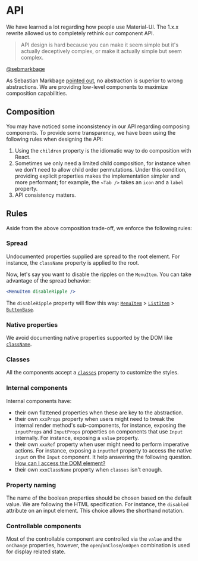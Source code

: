 # API

We have learned a lot regarding how people use Material-UI.
The 1.x.x rewrite allowed us to completely rethink our component API.

> API design is hard because you can make it seem simple but it's actually deceptively complex, or make it actually simple but seem complex.

[@sebmarkbage](https://twitter.com/sebmarkbage/status/728433349337841665)

As Sebastian Markbage [pointed out](http://2014.jsconf.eu/speakers/sebastian-markbage-minimal-api-surface-area-learning-patterns-instead-of-frameworks.html), no abstraction is superior to wrong abstractions.
We are providing low-level components to maximize composition capabilities.

## Composition

You may have noticed some inconsistency in our API regarding composing components.
To provide some transparency, we have been using the following rules when designing the API:

1. Using the `children` property is the idiomatic way to do composition with React.
2. Sometimes we only need a limited child composition, for instance when we don't need to allow child order permutations.
Under this condition, providing explicit properties makes the implementation simpler and more performant; for example, the `<Tab />` takes an `icon` and a `label` property.
3. API consistency matters.

## Rules

Aside from the above composition trade-off, we enforce the following rules:

### Spread

Undocumented properties supplied are spread to the root element.
For instance, the `className` property is applied to the root.

Now, let's say you want to disable the ripples on the `MenuItem`.
You can take advantage of the spread behavior:
```jsx
<MenuItem disableRipple />
```
The `disableRipple` property will flow this way: [`MenuItem`](/api/menu-item) > [`ListItem`](/api/list-item) > [`ButtonBase`](/api/button-base).

### Native properties

We avoid documenting native properties supported by the DOM like [`className`](/customization/overrides#overriding-with-class-names).

### Classes

All the components accept a [`classes`](/customization/overrides#overriding-with-classes) property to customize the styles.

### Internal components

Internal components have:
- their own flattened properties when these are key to the abstraction.
- their own `xxxProps` property when users might need to tweak the internal render method's sub-components,
for instance, exposing the `inputProps` and `InputProps` properties on components that use `Input` internally.
  For instance, exposing a `value` property.
- their own `xxxRef` property when user might need to perform imperative actions.
  For instance, exposing a `inputRef` property to access the native `input` on the `Input` component.
  It help answering the following question. [How can I access the DOM element?](/getting-started/frequently-asked-questions/#how-can-i-access-the-dom-element-)
- their own `xxxClassName` property when `classes` isn't enough.

### Property naming

The name of the boolean properties should be chosen based on the default value. We are following the HTML specification.
For instance, the `disabled` attribute on an input element. This choice allows the shorthand notation.

### Controllable components

Most of the controllable component are controlled via the `value` and the `onChange` properties,
however, the `open`/`onClose`/`onOpen` combination is used for display related state.
